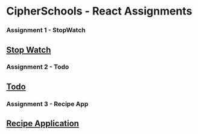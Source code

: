 # CipherSchools - React Assignments 

### Assignment 1 - StopWatch
<h2><a href="https://github.com/akhilsnair1047/CipherSchools/tree/master/Assignment%201">Stop Watch</a></h2>

### Assignment 2 - Todo
<h2><a href="https://github.com/akhilsnair1047/CipherSchools/tree/master/Assignment%202/todo">Todo</a></h2>

### Assignment 3 - Recipe App
<h2><a href="https://github.com/akhilsnair1047/CipherSchools/tree/master/Assignment%203/recipe">Recipe Application</a></h2>


